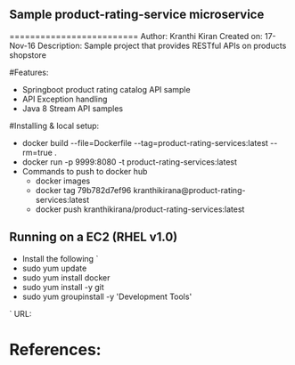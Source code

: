 ## Sample product-rating-service microservice
=========================
Author: Kranthi Kiran
Created on: 17-Nov-16
Description: Sample project that provides RESTful APIs on products shopstore

#Features:
- Springboot product rating catalog API sample
- API Exception handling
- Java 8 Stream API samples 

#Installing & local setup:
 - docker build --file=Dockerfile \--tag=product-rating-services:latest --rm=true .
 - docker run -p 9999:8080 -t product-rating-services:latest
 - Commands to push to docker hub
 	- docker images
 	- docker tag 79b782d7ef96 kranthikirana@product-rating-services:latest
 	- docker push kranthikirana/product-rating-services:latest
 	
## Running on a EC2 (RHEL v1.0)
 - Install the following
 `
  - sudo yum update
  - sudo yum install docker
  - sudo yum install -y git
  - sudo yum groupinstall -y 'Development Tools'
  
 `
URL: 

References:
=======

